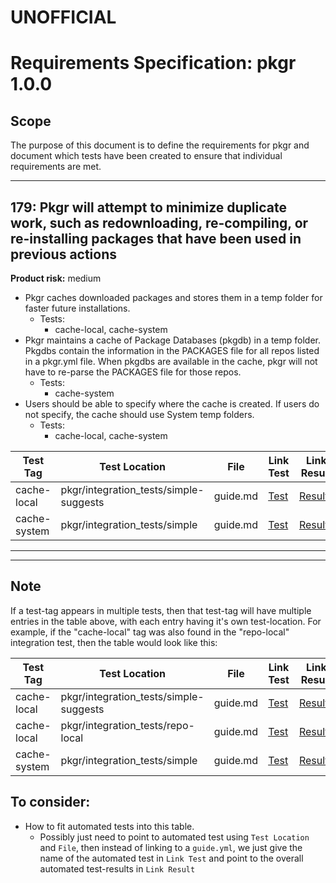 # UNOFFICIAL
# Requirements Specification: pkgr 1.0.0

## Scope
The purpose of this document is to define the requirements for pkgr and document
which tests have been created to ensure that individual requirements are met.

---

## 179: Pkgr will attempt to minimize duplicate work, such as redownloading, re-compiling, or re-installing packages that have been used in previous actions

**Product risk:** medium

* Pkgr caches downloaded packages and stores them in a temp folder for faster future installations.
  * Tests:
    * cache-local, cache-system
* Pkgr maintains a cache of Package Databases (pkgdb) in a temp folder. Pkgdbs contain the information in the PACKAGES file for all repos listed in a pkgr.yml file. When pkgdbs are available in the cache, pkgr will not have to re-parse the PACKAGES file for those repos.
  * Tests:
    * cache-system
* Users should be able to specify where the cache is created. If users do not specify, the cache should use System temp folders.
  * Tests:
    * cache-local, cache-system

| Test Tag | Test Location | File | Link Test | Link Result |
| -------- | --------------| -----| --------- | ----------- |
| cache-local | pkgr/integration_tests/simple-suggests | guide.md | [Test](../simple-suggests/guide.md) | [Results](./simple-suggests/results.md) |
| cache-system | pkgr/integration_tests/simple | guide.md | [Test](../simple/guide.md) | [Results](./simple/results.md) |



---
---

## Note
If a test-tag appears in multiple tests, then that test-tag will have multiple entries in the table above, with each entry having it's own test-location. For example, if the "cache-local" tag was also found in the "repo-local" integration
test, then the table would look like this:

| Test Tag | Test Location | File | Link Test | Link Result |
| -------- | --------------| -----| --------- | ----------- |
| cache-local | pkgr/integration_tests/simple-suggests | guide.md | [Test](../simple-suggests/guide.md) | [Results](./simple-suggests/results.md) |
| cache-local | pkgr/integration_tests/repo-local | guide.md | [Test](../repo-local/guide.md) | [Results](./repo-local/results.md) |
| cache-system | pkgr/integration_tests/simple | guide.md | [Test](../simple/guide.md) | [Results](./simple/results.md) |


## To consider:
* How to fit automated tests into this table.
  - Possibly just need to point to automated test using `Test Location` and `File`, then instead of linking to a `guide.yml`, we just give the name of the automated test in `Link Test` and point to the overall automated test-results in `Link Result`
